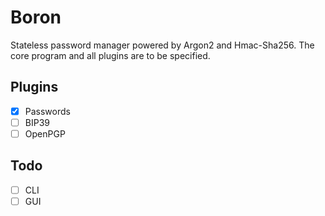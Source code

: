 # Boron
Stateless password manager powered by Argon2 and Hmac-Sha256. The core program and all plugins are to be specified.

## Plugins
- [x] Passwords
- [ ] BIP39
- [ ] OpenPGP

## Todo
- [ ] CLI
- [ ] GUI